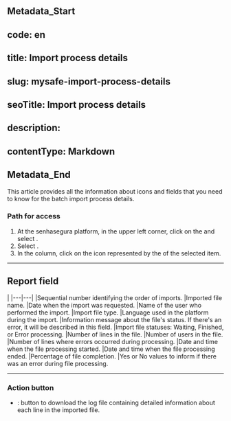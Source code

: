 ## Metadata_Start 
## code: en
## title: Import process details 
## slug: mysafe-import-process-details 
## seoTitle: Import process details 
## description:  
## contentType: Markdown 
## Metadata_End
This article provides all the information about icons and fields that you need to know for the batch import process details.

### Path for access

1. At the senhasegura platform, in the upper left corner, click on the  and select .
2. Select .
3. In the  column, click on the icon represented by the  of the selected item.

***
## Report field

|
|---|---|
|Sequential number identifying the order of imports.
|Imported file name.
|Date when the import was requested.
|Name of the user who performed the import.
|Import file type.
|Language used in the platform during the import.
|Information message about the file's status. If there's an error, it will be described in this field.
|Import file statuses: Waiting, Finished, or Error processing.
|Number of lines in the file.
|Number of users in the file.
|Number of lines where errors occurred during processing.
|Date and time when the file processing started.
|Date and time when the file processing ended.
|Percentage of file completion.
|Yes or No values to inform if there was an error during file processing.
***
### Action button
* : button to download the log file containing detailed information about each line in the imported file.
